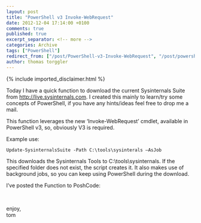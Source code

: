 ```yaml
---
layout: post
title: "PowerShell v3 Invoke-WebRequest"
date: 2012-12-04 17:14:00 +0100
comments: true
published: true
excerpt_separator: <!-- more -->
categories: Archive
tags: ["PowerShell"]
redirect_from: ["/post/PowerShell-v3-Invoke-WebRequest", "/post/powershell-v3-invoke-webrequest"]
author: thomas torggler
---
```

<!-- more -->
{% include imported_disclaimer.html %}
<p>Today I have a quick function to download the current Sysinternals Suite from <a title="http://live.sysinternals.com
" href="http://live.sysinternals.com">http://live.sysinternals.com</a>. I created this mainly to learn/try some concepts of PowerShell, if you have any hints/ideas feel free to drop me a mail.</p>
<p>This function leverages the new &lsquo;Invoke-WebRequest&rsquo; cmdlet, available in PowerShell v3, so, obviously V3 is required.</p>
<p>Example use:</p>
<p><code>Update-SysinternalsSuite -Path C:\tools\sysinterals &ndash;AsJob</code></p>
<p>This downloads the Sysinternals Tools to C:\tools\sysinternals. If the specified folder does not exist, the script creates it. It also makes use of background jobs, so you can keep using PowerShell during the download.</p>
<p>I&rsquo;ve posted the Function to PoshCode:</p>
<p>&nbsp;</p>
<p>enjoy, <br />tom</p>
